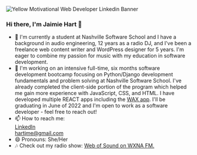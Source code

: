 ![Yellow Motivational Web Developer Linkedin Banner](https://user-images.githubusercontent.com/96555058/161574437-e37e2e52-7910-42eb-ae84-4e0aa07fc8de.png)

### Hi there, I'm Jaimie Hart 👋

- 🔭  I'm currently a student at Nashville Software School and I have a background in audio engineering, 12 years as a radio DJ, and I've been a freelance web content writer and WordPress designer for 5 years. I'm eager to combine my passion for music with my education in software development.
- 🌱 I'm working on an intensive full-time, six months software development bootcamp focusing on Python/Django development fundamentals and problem solving at Nashville Software School. I've already completed the client-side portion of the program which helped me gain more experience with JavaScript, CSS, and HTML. I have developed multiple REACT apps including the [WAX app](https://github.com/jmehart/wax). I'll be graduating in June of 2022 and I'm open to work as a software developer - feel free to reach out! 
- 📫 How to reach me: <br>[LinkedIn](https://www.linkedin.com/in/jaimieehart/)<br>hartjme@gmail.com
- 😄 Pronouns: She/Her
- 🎶 Check out my radio show: [Web of Sound on WXNA FM.](https://www.wxnafm.org/shows/web-of-sound)

